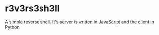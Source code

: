 # r3v3rs3sh3ll
A simple reverse shell. It's server is written in JavaScript and the client in Python

